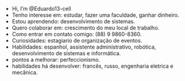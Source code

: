-  Hi, I’m @Eduardo13-cell
-  Tenho interesse em: estudar, fazer uma faculdade, ganhar dinheiro.
-  Estou aprendendo: desenvolvimento de sistemas.
-  Quero colaborar em: crescimento do meu local de trabalho.
-  Como entrar em contato comigo: (88) 9 9860-8360.
-  Curiosidades: estagiario de organização de eventos.
-  Habilidades: espanhol, assistente administrativo, robótica, desenvolvimento de sistemas e informática.
-  pontos a melhorar: perfeccionismo.
- habilidades há desenvolver: francês, russo, engenharia eletrica e mecânica.

<!---
Eduardo13-cell/Eduardo13-cell is a ✨ special ✨ repository because its `README.md` (this file) appears on your GitHub profile.
You can click the Preview link to take a look at your changes.
--->
